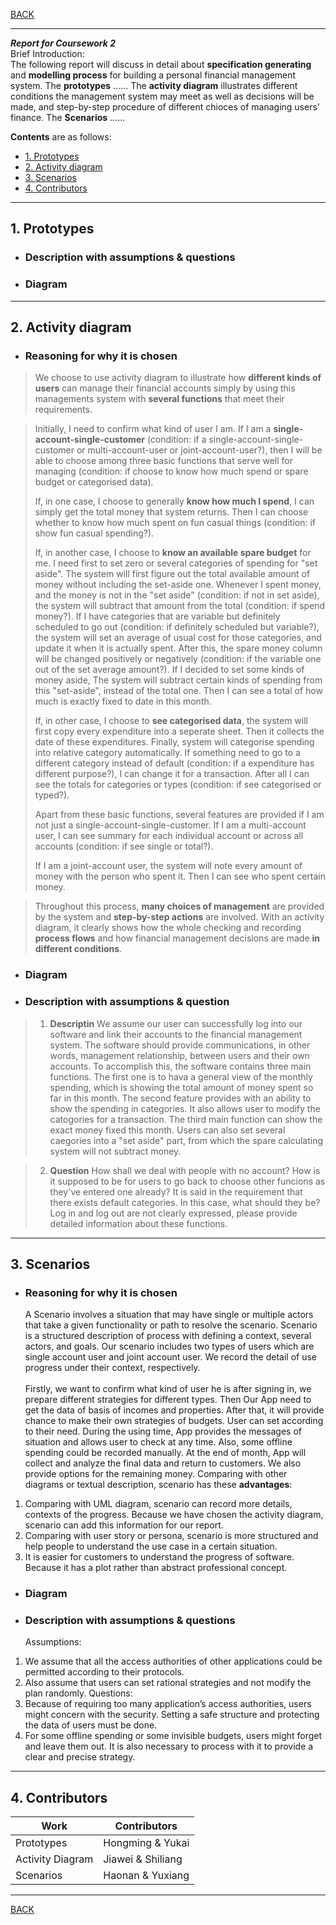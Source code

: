 [BACK](../README.md)
***
***Report for Coursework 2***<br>
Brief Introduction:<br>
The following report will discuss in detail about **specification generating** and **modelling process** for building a personal financial management system. The **prototypes** ...... The **activity diagram** illustrates different conditions the management system may meet as well as decisions will be made, and step-by-step procedure of different chioces of managing users' finance. The **Scenarios** ......

**Contents** are as follows:
- [1. Prototypes](#1-prototypes)
- [2. Activity diagram](#2-activity-diagram)
- [3. Scenarios](#3-scenarios)
- [4. Contributors](#4-contributors)
***
## 1. Prototypes
- ### Description with assumptions & questions
  
- ### Diagram
  
***
## 2. Activity diagram
- ### Reasoning for why it is chosen
> We choose to use activity diagram to illustrate how **different kinds of users** can manage their financial accounts simply by using this managements system with **several functions** that meet their requirements. 

> Initially, I need to confirm what kind of user I am. If I am a **single-account-single-customer** (condition: if a single-account-single-customer or multi-account-user or joint-account-user?), then I will be able to choose among three basic functions that serve well for managing (condition: if choose to know how much spend or spare budget or categorised data). 
> 
> If, in one case, I choose to generally **know how much I spend**, I can simply get the total money that system returns. Then I can choose whether to know how much spent on fun casual things (condition: if show fun casual spending?). 
> 
> If, in another case, I choose to **know an available spare budget** for me. I need first to set zero or several categories of spending for "set aside". The system will first figure out the total available amount of money without including the set-aside one. Whenever I spent money, and the money is not in the "set aside" (condition: if not in set aside), the system will subtract that amount from the total (condition: if spend money?). If I have categories that are variable but definitely scheduled to go out (condition: if definitely scheduled but variable?), the system will set an average of usual cost for those categories, and update it when it is actually spent. After this, the spare money column will be changed positively or negatively (condition: if the variable one out of the set average amount?). If I decided to set some kinds of money aside, The system will subtract certain kinds of spending from this "set-aside", instead of the total one. Then I can see a total of how much is exactly fixed to date in this month.
> 
> If, in other case, I choose to **see categorised data**, the system will first copy every expenditure into a seperate sheet. Then it collects the date of these expenditures. Finally, system will categorise spending into relative category automatically. If something need to go to a different category instead of default (condition: if a expenditure has different purpose?), I can change it for a transaction. After all I can see the totals for categories or types (condition: if see categorised or typed?).
> 
> Apart from these basic functions, several features are provided if I am not just a single-account-single-customer. If I am a multi-account user, I can see summary for each individual account or across all accounts (condition: if see single or total?). 
> 
> If I am a joint-account user, the system will note every amount of money with the person who spent it. Then I can see who spent certain money.

> Throughout this process, **many choices of management** are provided by the system and **step-by-step actions** are involved. With an activity diagram, it clearly shows how the whole checking and recording **process flows** and how financial management decisions are made **in different conditions**.
- ### Diagram
  
- ### Description with assumptions & question
> 1. **Descriptin**
   We assume our user can successfully log into our software and link their accounts to the financial management system.
   The software should provide communications, in other words, management relationship, between users and their own accounts. To accomplish this, the software contains three main functions. 
   The first one is to hava a general view of the monthly spending, which is showing the total amount of money spent so far in this month.
   The second feature provides with an ability to show the spending in categories. It also allows user to modify the catogories for a transaction.
   The third main function can show the exact money fixed this month. Users can also set several caegories into a "set aside" part, from which the spare calculating system will not subtract money.

> 2. **Question**
   How shall we deal with people with no account?
   How is it supposed to be for users to go back to choose other funcions as they've entered one already?
   It is said in the requirement that there exists default categories. In this case, what should they be?
   Log in and log out are not clearly expressed, please provide detailed information about these functions.

***
## 3. Scenarios
- ### Reasoning for why it is chosen
  A Scenario involves a situation that may have single or multiple actors that take a given functionality or path to resolve the scenario. Scenario is a structured description of process with defining a context, several actors, and goals. Our scenario includes two types of users which are single account user and joint account user. We record the detail of use progress under their context, respectively.<br><br>
Firstly, we want to confirm what kind of user he is after signing in, we prepare different strategies for different types. Then Our App need to get the data of basis of incomes and properties. After that, it will provide chance to make their own strategies of budgets. User can set according to their need. During the using time, App provides the messages of situation and allows user to check at any time. Also, some offline spending could be recorded manually. At the end of month, App will collect and analyze the final data and return to customers. We also provide options for the remaining money.
Comparing with other diagrams or textual description, scenario has  these **advantages**:
1.	Comparing with UML diagram, scenario can record more details, contexts of the progress. Because we have chosen the activity diagram, scenario can add this information for our report.
2.	Comparing with user story or persona, scenario is more structured and help people to understand the use case in a certain situation.
3.	It is easier for customers to understand the progress of software. Because it has a plot rather than abstract professional concept.


- ### Diagram
  
- ### Description with assumptions & questions
    Assumptions:
1.	We assume that all the access authorities of other applications could be permitted according to their protocols.
2.	Also assume that users can set rational strategies and not modify the plan randomly.
Questions:
1.	Because of requiring too many application’s access authorities, users might concern with the security. Setting a safe structure and protecting the data of users must be done.
2.	For some offline spending or some invisible budgets, users might forget and leave them out. It is also necessary to process with it to provide a clear and precise strategy. 

  
***
## 4. Contributors
|Work|Contributors|
|---|---|
| Prototypes | Hongming & Yukai |
| Activity Diagram | Jiawei & Shiliang |
| Scenarios | Haonan & Yuxiang |
***
[BACK](../README.md)
